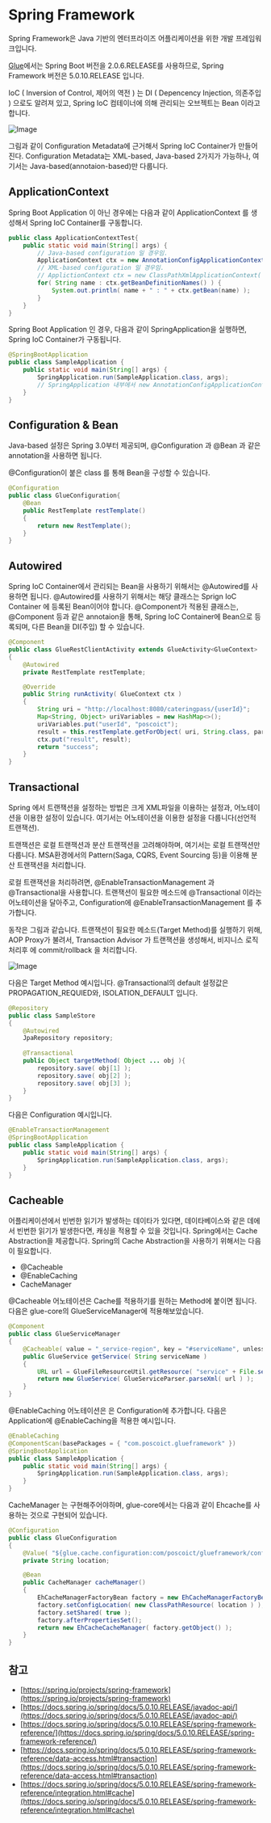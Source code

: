 # Spring Framework

Spring Framework은 Java 기반의 엔터프라이즈 어플리케이션을 위한 개발 프레임워크입니다. 

[Glue](./glue.html)에서는 Spring Boot 버전을 2.0.6.RELEASE를 사용하므로, 
Spring Framework 버전은 5.0.10.RELEASE 입니다.

<a name="core"></a>IoC ( Inversion of Control, 제어의 역전 ) 는 DI ( Depencency Injection, 의존주입 ) 으로도 알려져 있고, 
Spring IoC 컴테이너에 의해 관리되는 오브젝트는 Bean 이라고 합니다.

![Image](https://docs.spring.io/spring/docs/5.0.10.RELEASE/spring-framework-reference/images/container-magic.png)

그림과 같이 Configuration Metadata에 근거해서 Spring IoC Container가 만들어진다. 
Configuration Metadata는 XML-based, Java-based 2가지가 가능하나, 여기서는 Java-based(annotaion-based)만 다룹니다. 

## <a name="ApplicationContext"></a>ApplicationContext

Spring Boot Application 이 아닌 경우에는 다음과 같이 ApplicationContext 를 생성해서 Spring IoC Container를 구동합니다. 

```java
public class ApplicationContextTest{
    public static void main(String[] args) {
        // Java-based configuration 일 경우임.
        ApplicationContext ctx = new AnnotationConfigApplicationContext(GlueConfiguration.class);
        // XML-based configuration 일 경우임.
        // ApplictionContext ctx = new ClassPathXmlApplicationContext( "applicationContext.xml" );
        for( String name : ctx.getBeanDefinitionNames() ) {
            System.out.println( name + " : " + ctx.getBean(name) );
        }
    }
}
```

Spring Boot Application 인 경우, 다음과 같이 SpringApplication을 실행하면, Spring IoC Container가 구동됩니다.

```java
@SpringBootApplication
public class SampleApplication {
	public static void main(String[] args) {
		SpringApplication.run(SampleApplication.class, args); 
		// SpringApplication 내부에서 new AnnotationConfigApplicationContext()이 생성됨
	}
}
```

## <a name="@Configuration"></a><a name="@Bean"></a>Configuration & Bean

Java-based 설정은 Spring 3.0부터 제공되며, @Configuration 과 @Bean 과 같은 annotation을 사용하면 됩니다. 
 
@Configuration이 붙은 class 를 통해 Bean을 구성할 수 있습니다.

```java
@Configuration
public class GlueConfiguration{
    @Bean
    public RestTemplate restTemplate()
    {
        return new RestTemplate();
    }
}
``` 

## <a name="@Autowired"></a><a name="@Component"></a>Autowired

Spring IoC Container에서 관리되는 Bean을 사용하기 위해서는 @Autowired를 사용하면 됩니다. 
@Autowired를 사용하기 위해서는 해당 클래스는 Sprign IoC Container 에 등록된 Bean이어야 합니다. 
@Component가 적용된 클래스는, @Component 등과 같은 annotaion을 통해, 
Spring IoC Container에 Bean으로 등록되며, 다른 Bean을 DI(주입) 할 수 있습니다. 

```java
@Component
public class GlueRestClientActivity extends GlueActivity<GlueContext>
{
    @Autowired
    private RestTemplate restTemplate;

    @Override
    public String runActivity( GlueContext ctx )
    {
        String uri = "http://localhost:8080/cateringpass/{userId}";
        Map<String, Object> uriVariables = new HashMap<>();
        uriVariables.put("userId", "poscoict");
        result = this.restTemplate.getForObject( uri, String.class, params );
        ctx.put("result", result);
        return "success";
    }
}
```

## <a name="@Transactional"></a>Transactional

Spring 에서 트랜잭션을 설정하는 방법은 크게 XML파일을 이용하는 설정과, 어노테이션을 이용한 설정이 있습니다. 
여기서는 어노테이션을 이용한 설정을 다룹니다(선언적 트랜잭션).

트랜잭션은 로컬 트랜잭션과 분산 트랜잭션을 고려해야하며, 여기서는 로컬 트랜잭션만 다룹니다. 
MSA환경에서의 Pattern(Saga, CQRS, Event Sourcing 등)을 이용해 분산 트랜잭션을 처리합니다.  

로컬 트랜잭션을 처리하려면, @EnableTransactionManagement 과 @Transactional을 사용합니다. 
트랜잭션이 필요한 메소드에 @Transactional 이라는 어노테이션을 달아주고, Configuration에  @EnableTransactionManagement 를 추가합니다.  

동작은 그림과 같습니다. 트랜잭션이 필요한 메소드(Target Method)를 실행하기 위해, AOP Proxy가 불려서, 
Transaction Advisor 가 트랜잭션을 생성해서, 비지니스 로직 처리후 에 commit/rollback 을 처리합니다. 

![Image](https://docs.spring.io/spring/docs/5.0.10.RELEASE/spring-framework-reference/images/tx.png)

다음은 Target Method 예시입니다. 
@Transactional의 default 설정값은 PROPAGATION_REQUIED와, ISOLATION_DEFAULT 입니다.

```java
@Repository
public class SampleStore
{
    @Autowired
    JpaRepository repository;
     
    @Transactional
    public Object targetMethod( Object ... obj ){
        repository.save( obj[1] );
        repository.save( obj[2] );
        repository.save( obj[3] );
    }
}
```

다음은 Configuration 예시입니다. 

```java
@EnableTransactionManagement
@SpringBootApplication
public class SampleApplication {
	public static void main(String[] args) {
		SpringApplication.run(SampleApplication.class, args); 
	}
}
```

## <a name="@Cacheable"></a>Cacheable

어플리케이션에서 빈번한 읽기가 발생하는 데이타가 있다면, 데이타베이스와 같은 데에서 빈번한 읽기가 발생한다면, 캐싱을 적용할 수 있을 것입니다.
Spring에서는 Cache Abstraction을 제공합니다.  Spring의 Cache Abstraction을 사용하기 위해서는 다음이 필요합니다. 

* @Cacheable
* @EnableCaching
* CacheManager

@Cacheable 어노테이션은 Cache를 적용하기를 원하는 Method에 붙이면 됩니다.
다음은 glue-core의 GlueServiceManager에 적용해보았습니다. 

```java
@Component
public class GlueServiceManager
{
    @Cacheable( value = "_service-region", key = "#serviceName", unless = "#result==null" )
    public GlueService getService( String serviceName )
    {
        URL url = GlueFileResourceUtil.getResource( "service" + File.separator + serviceName + ".xml" );
        return new GlueService( GlueServiceParser.parseXml( url ) );
    }
}
```

@EnableCaching 어노테이션은 은 Configuration에 추가합니다.
다음은 Application에 @EnableCaching을 적용한 예시입니다.

```java
@EnableCaching
@ComponentScan(basePackages = { "com.poscoict.glueframework" })
@SpringBootApplication
public class SampleApplication {
	public static void main(String[] args) {
		SpringApplication.run(SampleApplication.class, args); 
	}
}
```

CacheManager 는 구현해주어야하며, glue-core에서는 다음과 같이 Ehcache를 사용하는 것으로 구현되어 있습니다. 

```java
@Configuration
public class GlueConfiguration
{
    @Value( "${glue.cache.configuration:com/poscoict/glueframework/configuration/ehcache.xml}" )
    private String location;

    @Bean
    public CacheManager cacheManager()
    {
        EhCacheManagerFactoryBean factory = new EhCacheManagerFactoryBean();
        factory.setConfigLocation( new ClassPathResource( location ) );
        factory.setShared( true );
        factory.afterPropertiesSet();
        return new EhCacheCacheManager( factory.getObject() );
    }
}
```

## 참고 

* [https://spring.io/projects/spring-framework](https://spring.io/projects/spring-framework)
* [https://docs.spring.io/spring/docs/5.0.10.RELEASE/javadoc-api/](https://docs.spring.io/spring/docs/5.0.10.RELEASE/javadoc-api/)
* [https://docs.spring.io/spring/docs/5.0.10.RELEASE/spring-framework-reference/](https://docs.spring.io/spring/docs/5.0.10.RELEASE/spring-framework-reference/)
* [https://docs.spring.io/spring/docs/5.0.10.RELEASE/spring-framework-reference/data-access.html#transaction](https://docs.spring.io/spring/docs/5.0.10.RELEASE/spring-framework-reference/data-access.html#transaction)
* [https://docs.spring.io/spring/docs/5.0.10.RELEASE/spring-framework-reference/integration.html#cache](https://docs.spring.io/spring/docs/5.0.10.RELEASE/spring-framework-reference/integration.html#cache)